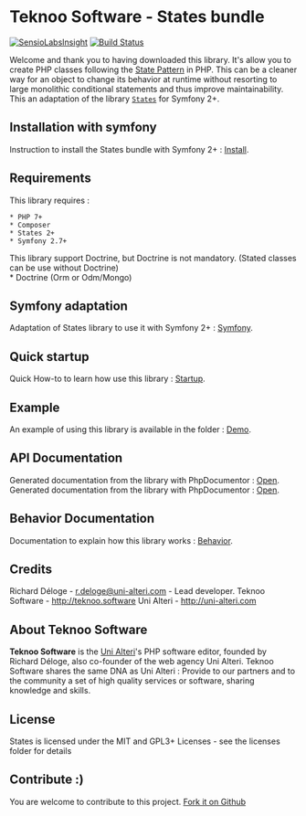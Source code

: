 Teknoo Software - States bundle
===========================

[![SensioLabsInsight](https://insight.sensiolabs.com/projects/37eae306-21fc-4181-be04-9c758e1239bb/mini.png)](https://insight.sensiolabs.com/projects/37eae306-21fc-4181-be04-9c758e1239bb) [![Build Status](https://travis-ci.org/Teknoo/statesBundle.svg?branch=master)](https://travis-ci.org/Teknoo/statesBundle)

Welcome and thank you to having downloaded this library. 
It's allow you to create PHP classes following the [State Pattern](http://en.wikipedia.org/wiki/State_pattern) in PHP. 
This can be a cleaner way for an object to change its behavior at runtime without resorting to large monolithic conditional statements and thus improve maintainability.
This an adaptation of the library [`States`](http://teknoo.software/states) for Symfony 2+.

Installation with symfony
-------------------------
Instruction to install the States bundle with Symfony 2+ : [Install](docs/install.md).

Requirements
------------
This library requires :

    * PHP 7+
    * Composer
    * States 2+
    * Symfony 2.7+
    
This library support Doctrine, but Doctrine is not mandatory. (Stated classes can be use without Doctrine)    
    * Doctrine (Orm or Odm/Mongo)

Symfony adaptation
------------------
Adaptation of States library to use it with Symfony 2+ : [Symfony](docs/symfony.md).

Quick startup
-------------
Quick How-to to learn how use this library : [Startup](https://github.com/TeknooSoftware/states/blob/master/docs/howto/quick-startup.md).

Example
-------
An example of using this library is available in the folder : [Demo](https://github.com/TeknooSoftware/states/blob/master/demo/demo_article.php).

API Documentation
-----------------
Generated documentation from the library with PhpDocumentor : [Open](https://cdn.rawgit.com/TeknooSoftware/states/master/docs/api/index.html).
Generated documentation from the library with PhpDocumentor : [Open](https://cdn.rawgit.com/TeknooSoftware/statesBundle/master/docs/api/index.html).

Behavior Documentation
----------------------
Documentation to explain how this library works : [Behavior](https://github.com/TeknooSoftware/states/blob/master/docs/howto/behavior.md).

Credits
-------
Richard Déloge - <r.deloge@uni-alteri.com> - Lead developer.
Teknoo Software - <http://teknoo.software>
Uni Alteri - <http://uni-alteri.com>

About Teknoo Software
---------------------
**Teknoo Software** is the [Uni Alteri](http://uni-alteri.com)'s PHP software editor, founded by Richard Déloge, also co-founder of the web agency Uni Alteri. 
Teknoo Software shares the same DNA as Uni Alteri : Provide to our partners and to the community a set of high quality services or software, sharing knowledge and skills.

License
-------
States is licensed under the MIT and GPL3+ Licenses - see the licenses folder for details

Contribute :)
-------------

You are welcome to contribute to this project. [Fork it on Github](CONTRIBUTING.md)
